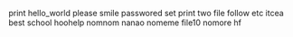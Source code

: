 print hello_world
please smile
passwored set
print two file
follow
etc
itcea
best school
hoohelp
nomnom
nanao
nomeme
file10
nomore hf